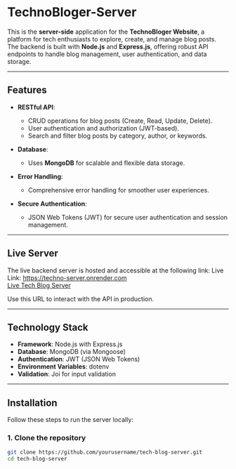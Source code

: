 # TechnoBloger-Server

This is the **server-side** application for the **TechnoBloger Website**, a platform for tech enthusiasts to explore, create, and manage blog posts. The backend is built with **Node.js** and **Express.js**, offering robust API endpoints to handle blog management, user authentication, and data storage.

---

## Features

- **RESTful API**:
  - CRUD operations for blog posts (Create, Read, Update, Delete).
  - User authentication and authorization (JWT-based).
  - Search and filter blog posts by category, author, or keywords.

- **Database**:
  - Uses **MongoDB** for scalable and flexible data storage.

- **Error Handling**:
  - Comprehensive error handling for smoother user experiences.

- **Secure Authentication**:
  - JSON Web Tokens (JWT) for secure user authentication and session management.

---

## Live Server

The live backend server is hosted and accessible at the following link:
Live Link: https://techno-server.onrender.com
<br/>
[Live Tech Blog Server](https://techno-server.onrender.com)

Use this URL to interact with the API in production.

---

## Technology Stack

- **Framework**: Node.js with Express.js
- **Database**: MongoDB (via Mongoose)
- **Authentication**: JWT (JSON Web Tokens)
- **Environment Variables**: dotenv
- **Validation**: Joi for input validation

---



## Installation

Follow these steps to run the server locally:

### 1. Clone the repository

```bash
git clone https://github.com/yourusername/tech-blog-server.git
cd tech-blog-server
